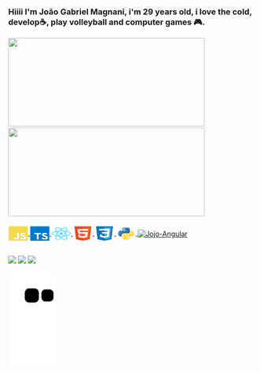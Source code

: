 ### Hiiii I'm João Gabriel Magnani, i'm 29 years old, i love the cold, develop☕, play volleyball and computer games 🎮.

  <a href="https://github.com/jgmagnani">
  <img height="180em" width="400px" src="https://github-readme-stats.vercel.app/api?username=jgmagnani&show_icons=true&theme=dracula&include_all_commits=true&count_private=true">
  <img height="180em" width="400px" src="https://github-readme-stats.vercel.app/api/top-langs/?username=jgmagnani&layout=compact&langs_count=7&theme=dracula"/>
</div>

<div style="display: inline_block"><br>
  <img align="center" alt="Jojo-Js" height="30" width="40" src="https://raw.githubusercontent.com/devicons/devicon/master/icons/javascript/javascript-plain.svg">
  <img align="center" alt="Jojo-Ts" height="30" width="40" src="https://raw.githubusercontent.com/devicons/devicon/master/icons/typescript/typescript-plain.svg">
  <img align="center" alt="Jojo-React" height="30" width="40" src="https://raw.githubusercontent.com/devicons/devicon/master/icons/react/react-original.svg">
  <img align="center" alt="Jojo-HTML" height="30" width="40" src="https://raw.githubusercontent.com/devicons/devicon/master/icons/html5/html5-original.svg">
  <img align="center" alt="Jojo-CSS" height="30" width="40" src="https://raw.githubusercontent.com/devicons/devicon/master/icons/css3/css3-original.svg">
  <img align="center" alt="Jojo-Python" height="30" width="40" src="https://raw.githubusercontent.com/devicons/devicon/master/icons/python/python-original.svg">  
  <img align="center" alt="Jojo-Angular" height="30" width="40" src="https://cdn.jsdelivr.net/gh/devicons/devicon/icons/angularjs/angularjs-original.svg">
</div>

##
<div>  
  <a href = "mailto:jogamabnu@gmail.com"><img src="https://img.shields.io/badge/-Gmail-%23333?style=for-the-badge&logo=gmail&logoColor=white" target="_blank"></a>
  <a href="https://www.linkedin.com/in/jo%C3%A3o-gabriel-magnani/" {:target="blank"}><img src="https://img.shields.io/badge/-LinkedIn-%230077B5?style=for-the-badge&logo=linkedin&logoColor=white"></a>
  <a href="https://instagram.com/magnanijoao" {:target="blank"}><img src="https://img.shields.io/badge/-Instagram-%23E4405F?style=for-the-badge&logo=instagram&logoColor=white"></a>
  
  
  ![Snake animation](https://github.com/jgmagnani/jgmagnani/blob/output/github-contribution-grid-snake.svg)
  
</div>

